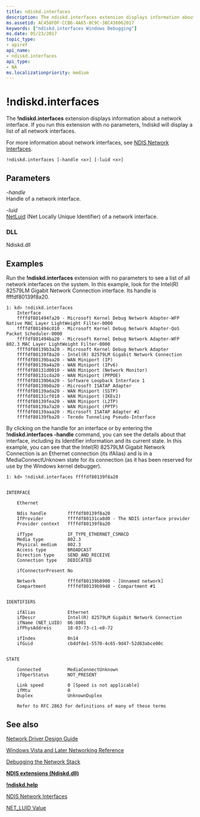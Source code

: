 ```yaml
---
title: ndiskd.interfaces
description: The ndiskd.interfaces extension displays information about a network interface.
ms.assetid: AC458FDF-CCB6-4A65-8C9C-38C436062017
keywords: ["ndiskd.interfaces Windows Debugging"]
ms.date: 05/23/2017
topic_type:
- apiref
api_name:
- ndiskd.interfaces
api_type:
- NA
ms.localizationpriority: medium
---
```


# !ndiskd.interfaces


The **!ndiskd.interfaces** extension displays information about a network interface. If you run this extension with no parameters, !ndiskd will display a list of all network interfaces.

For more information about network interfaces, see [NDIS Network Interfaces](https://docs.microsoft.com/windows-hardware/drivers/network/ndis-network-interfaces2).

```console
!ndiskd.interfaces [-handle <x>] [-luid <x>] 
```

## <span id="Parameters"></span><span id="parameters"></span><span id="PARAMETERS"></span>Parameters


<span id="_______-handle______"></span><span id="_______-HANDLE______"></span> *-handle*   
Handle of a network interface.

<span id="_______-luid______"></span><span id="_______-LUID______"></span> *-luid*   
[NetLuid](https://docs.microsoft.com/windows-hardware/drivers/network/net-luid-value) (Net Locally Unique Identifier) of a network interface.

### <span id="DLL"></span><span id="dll"></span>DLL

Ndiskd.dll

Examples
--------

Run the **!ndiskd.interfaces** extension with no parameters to see a list of all network interfaces on the system. In this example, look for the Intel(R) 82579LM Gigabit Network Connection interface. Its handle is ffffdf80139f8a20.

```console
1: kd> !ndiskd.interfaces
    Interface                                                                   
    ffffdf801494fa20 - Microsoft Kernel Debug Network Adapter-WFP Native MAC Layer LightWeight Filter-0000
    ffffdf801494c010 - Microsoft Kernel Debug Network Adapter-QoS Packet Scheduler-0000
    ffffdf801494ba20 - Microsoft Kernel Debug Network Adapter-WFP 802.3 MAC Layer LightWeight Filter-0000
    ffffdf80139b3a20 - Microsoft Kernel Debug Network Adapter
    ffffdf80139f8a20 - Intel(R) 82579LM Gigabit Network Connection
    ffffdf80139baa20 - WAN Miniport (IP)
    ffffdf80139a4a20 - WAN Miniport (IPv6)
    ffffdf80131d0010 - WAN Miniport (Network Monitor)
    ffffdf80131cda20 - WAN Miniport (PPPOE)
    ffffdf80139b6a20 - Software Loopback Interface 1
    ffffdf80139b0a20 - Microsoft ISATAP Adapter
    ffffdf80139ada20 - WAN Miniport (SSTP)
    ffffdf80131cf010 - WAN Miniport (IKEv2)
    ffffdf80139fea20 - WAN Miniport (L2TP)
    ffffdf80139a7a20 - WAN Miniport (PPTP)
    ffffdf80139aaa20 - Microsoft ISATAP Adapter #2
    ffffdf80139fba20 - Teredo Tunneling Pseudo-Interface
```

By clicking on the handle for an interface or by entering the **!ndiskd.interfaces -handle** command, you can see the details about that interface, including its Identifier information and its current state. In this example, you can see that the Intel(R) 82579LM Gigabit Network Connection is an Ethernet connection (its ifAlias) and is in a MediaConnectUnknown state for its connection (as it has been reserved for use by the Windows kernel debugger).

```console
1: kd> !ndiskd.interfaces ffffdf80139f8a20


INTERFACE

    Ethernet

    Ndis handle        ffffdf80139f8a20
    IfProvider         ffffdf80131ca8d0 - The NDIS interface provider
    Provider context   ffffdf80139f8a20

    ifType             IF_TYPE_ETHERNET_CSMACD
    Media type         802.3
    Physical medium    802.3
    Access type        BROADCAST
    Direction type     SEND_AND_RECEIVE
    Connection type    DEDICATED

    ifConnectorPresent No

    Network            ffffdf80139b8900 - [Unnamed network]
    Compartment        ffffdf80139b9940 - Compartment #1


IDENTIFIERS

    ifAlias            Ethernet
    ifDescr            Intel(R) 82579LM Gigabit Network Connection
    ifName (NET_LUID)  06:8001
    ifPhysAddress      18-03-73-c1-e8-72

    ifIndex            0n14
    ifGuid             cbddfde1-5570-4c65-9d47-52d63abce00c


STATE

    Connected          MediaConnectUnknown
    ifOperStatus       NOT_PRESENT

    Link speed         0 [Speed is not applicable]
    ifMtu              0
    Duplex             UnknownDuplex

    Refer to RFC 2863 for definitions of many of these terms
```

## <span id="see_also"></span>See also


[Network Driver Design Guide](https://docs.microsoft.com/windows-hardware/drivers/network/index)

[Windows Vista and Later Networking Reference](https://docs.microsoft.com/windows-hardware/drivers/ddi/_netvista/)

[Debugging the Network Stack](https://channel9.msdn.com/Shows/Defrag-Tools/Defrag-Tools-175-Debugging-the-Network-Stack)

[**NDIS extensions (Ndiskd.dll)**](ndis-extensions--ndiskd-dll-.md)

[**!ndiskd.help**](-ndiskd-help.md)

[NDIS Network Interfaces](https://docs.microsoft.com/windows-hardware/drivers/network/ndis-network-interfaces2)

[NET\_LUID Value](https://docs.microsoft.com/windows-hardware/drivers/network/net-luid-value)

 

 







